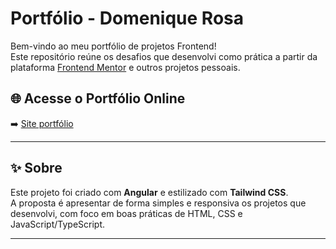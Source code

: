 # Portfólio - Domenique Rosa

Bem-vindo ao meu portfólio de projetos Frontend!  
Este repositório reúne os desafios que desenvolvi como prática a partir da plataforma [Frontend Mentor](https://www.frontendmentor.io/) e outros projetos pessoais.

## 🌐 Acesse o Portfólio Online

➡️ [Site portfólio](https://portfolio-git-master-domeniquerosas-projects.vercel.app/)

---

## ✨ Sobre

Este projeto foi criado com **Angular** e estilizado com **Tailwind CSS**.  
A proposta é apresentar de forma simples e responsiva os projetos que desenvolvi, com foco em boas práticas de HTML, CSS e JavaScript/TypeScript.

---

